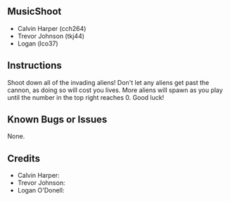 ## MusicShoot
*	Calvin Harper	(cch264)
*	Trevor Johnson	(tkj44)
*	Logan (lco37)

##	Instructions
Shoot down all of the invading aliens!
Don't let any aliens get past the cannon,
as doing so will cost you lives. More aliens
will spawn as you play until the number in
the top right reaches 0. Good luck!

##	Known	Bugs	or	Issues
None.

##	Credits
*	Calvin Harper:	
*	Trevor Johnson:	
*	Logan O'Donell: 
